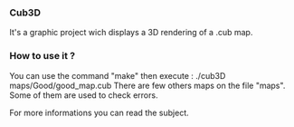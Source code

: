### Cub3D

It's a graphic project wich displays a 3D rendering of a .cub map.

### How to use it ?

You can use the command "make" then execute : ./cub3D maps/Good/good_map.cub
There are few others maps on the file "maps". Some of them are used to check errors.

For more informations you can read the subject.
